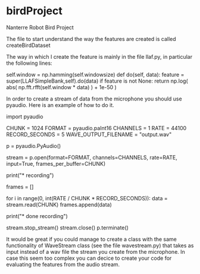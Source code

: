 # birdProject
Nanterre Robot Bird Project


The file to start understand the way the features are created is called createBirdDataset


The way in which I create the feature is mainly in the file llaf.py, in particular the following lines:
 
 self.window = np.hamming(self.windowsize)
    def do(self, data):
        feature = super(LLAFSimpleBank,self).do(data)
        if feature is not None:
            return np.log( abs( np.fft.rfft(self.window * data) ) + 1e-50 )
            
            
            
            
In order to create a stream of data from the microphone you should use pyaudio.
Here is an example of how to do it.

import pyaudio

CHUNK = 1024
FORMAT = pyaudio.paInt16
CHANNELS = 1
RATE = 44100
RECORD_SECONDS = 5
WAVE_OUTPUT_FILENAME = "output.wav"

p = pyaudio.PyAudio()

stream = p.open(format=FORMAT,
                channels=CHANNELS,
                rate=RATE,
                input=True,
                frames_per_buffer=CHUNK)

print("* recording")

frames = []

for i in range(0, int(RATE / CHUNK * RECORD_SECONDS)):
    data = stream.read(CHUNK)
    frames.append(data)

print("* done recording")

stream.stop_stream()
stream.close()
p.terminate()


It would be great if you could manage to create a class with the same functionality of WaveStream class 
(see the file wavestream.py) that takes as input instead of a wav file the stream you create from the microphone.
In case this seem too complex you can decice to create your code for evaluating the features from the audio stream.



